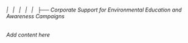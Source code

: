 ###### |   |   |   |   |   ├── Corporate Support for Environmental Education and Awareness Campaigns

*Add content here*